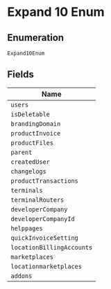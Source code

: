 
# Expand 10 Enum

## Enumeration

`Expand10Enum`

## Fields

| Name |
|  --- |
| `users` |
| `isDeletable` |
| `brandingDomain` |
| `productInvoice` |
| `productFiles` |
| `parent` |
| `createdUser` |
| `changelogs` |
| `productTransactions` |
| `terminals` |
| `terminalRouters` |
| `developerCompany` |
| `developerCompanyId` |
| `helppages` |
| `quickInvoiceSetting` |
| `locationBillingAccounts` |
| `marketplaces` |
| `locationmarketplaces` |
| `addons` |

